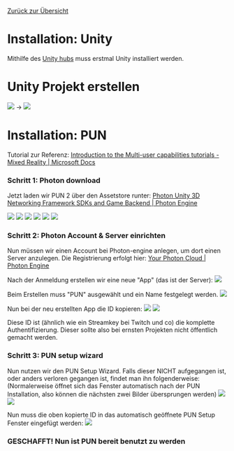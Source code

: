 [Zurück zur Übersicht](0_Tutorial%20Intro.md)
# Installation: Unity
Mithilfe des [Unity hubs](https://unity3d.com/get-unity/download) muss erstmal Unity installiert werden.

# Unity Projekt erstellen
![](attachments/Pasted%20image%2020220831162402.png)
-> 
![](attachments/Pasted%20image%2020220831162915.png)
# Installation: PUN
Tutorial zur Referenz: [Introduction to the Multi-user capabilities tutorials - Mixed Reality | Microsoft Docs](https://docs.microsoft.com/en-us/windows/mixed-reality/develop/unity/tutorials/mr-learning-sharing-01)

### Schritt 1: Photon download
Jetzt laden wir PUN 2 über den Assetstore runter:
[Photon Unity 3D Networking Framework SDKs and Game Backend | Photon Engine](https://www.photonengine.com/pun)

![](attachments/Pasted%20image%2020220831163238.png)
![](attachments/Pasted%20image%2020220831163331.png)
![](attachments/Pasted%20image%2020220831163455.png)
![](attachments/Pasted%20image%2020220831163423.png)
![](attachments/Pasted%20image%2020220831163540.png)
![](attachments/Pasted%20image%2020220831163605.png)

### Schritt 2: Photon Account & Server einrichten
Nun müssen wir einen Account bei Photon-engine anlegen, um dort einen Server anzulegen.
Die Registrierung erfolgt hier: [Your Photon Cloud | Photon Engine](https://dashboard.photonengine.com/en-US/)

Nach der Anmeldung erstellen wir eine neue "App" (das ist der Server):
![](attachments/Pasted%20image%2020220831164136.png)

Beim Erstellen muss "PUN" ausgewählt und ein Name festgelegt werden.
![](attachments/Pasted%20image%2020220831164335.png)

Nun bei der neu erstellten App die ID kopieren:
![](attachments/Pasted%20image%2020220831164450.png)
![](attachments/Pasted%20image%2020220831164522.png)

Diese ID ist (ähnlich wie ein Streamkey bei Twitch und co) die komplette Authentifizierung. Dieser sollte also bei ernsten Projekten nicht öffentlich gemacht werden.


### Schritt 3: PUN setup wizard
Nun nutzen wir den PUN Setup Wizard. Falls dieser NICHT aufgegangen ist, oder anders verloren gegangen ist, findet man ihn folgenderweise: (Normalerweise öffnet sich das Fenster automatisch nach der PUN Installation, also können die nächsten zwei Bilder übersprungen werden)
![](attachments/Pasted%20image%2020220831165031.png)
![](attachments/Pasted%20image%2020220831165102.png)

Nun muss die oben kopierte ID in das automatisch geöffnete PUN Setup Fenster eingefügt werden:
![](attachments/Pasted%20image%2020220831165229.png)


### GESCHAFFT! Nun ist PUN bereit benutzt zu werden

